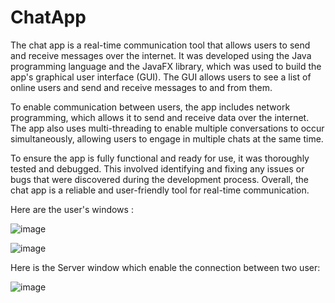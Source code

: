 # ChatApp

The chat app is a real-time communication tool that allows users to send and receive messages over the internet. It was developed using the Java 
programming language and the JavaFX library, which was used to build the app's graphical user interface (GUI). The GUI allows users to see a list of online 
users and send and receive messages to and from them.

To enable communication between users, the app includes network programming, which allows it to send and receive data over the internet. The app also uses 
multi-threading to enable multiple conversations to occur simultaneously, allowing users to engage in multiple chats at the same time.

To ensure the app is fully functional and ready for use, it was thoroughly tested and debugged. This involved identifying and fixing any issues or bugs 
that were discovered during the development process. Overall, the chat app is a reliable and user-friendly tool for real-time communication.


Here are the user's windows :

![image](https://user-images.githubusercontent.com/121736818/210158924-a13da60a-c72d-4929-80c3-f53883650d8d.png)


![image](https://user-images.githubusercontent.com/121736818/210158929-e3f560c6-534f-4955-addb-25e8d9485c7d.png)



Here is the Server window which enable the connection between two user:

![image](https://user-images.githubusercontent.com/121736818/210158940-db44edc9-531d-4ed0-aaae-69a8b211e5e0.png)
